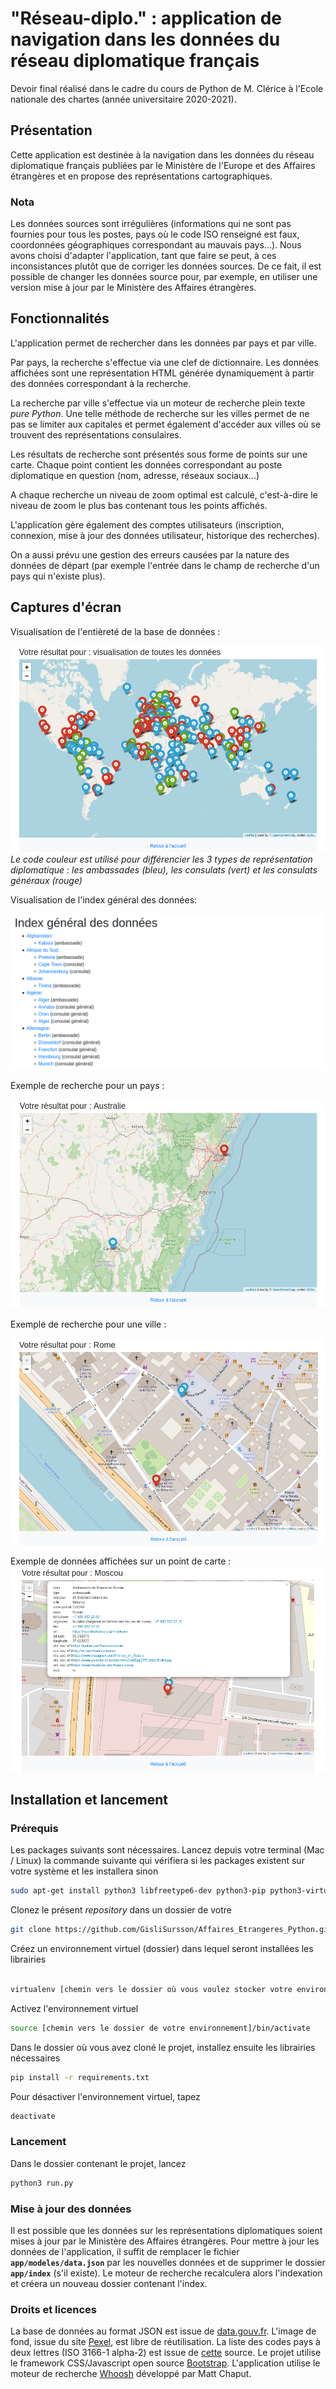 # "Réseau-diplo." : application de navigation dans les données du réseau diplomatique français

Devoir final réalisé dans le cadre du cours de Python de M. Clérice à l'Ecole nationale des chartes (année universitaire 2020-2021).

## Présentation

Cette application est destinée à la navigation dans les données du réseau diplomatique français publiées par le Ministère de l'Europe et des Affaires étrangères et en propose des représentations cartographiques. 

### Nota

Les données sources sont irrégulières (informations qui ne sont pas fournies pour tous les postes, pays où le code ISO renseigné est faux, coordonnées géographiques correspondant au mauvais pays...).
Nous avons choisi d'adapter l'application, tant que faire se peut, à ces inconsistances plutôt que de corriger les données sources. De ce fait, il est possible
de changer les données source pour, par exemple, en utiliser une version mise à jour par le Ministère des Affaires étrangères.

## Fonctionnalités

L'application permet de rechercher dans les données par pays et par ville. 

Par pays, la recherche s'effectue via une clef de dictionnaire. Les données affichées sont une représentation HTML générée dynamiquement à partir des données correspondant à la recherche.

La recherche par ville s'effectue via un moteur de recherche plein texte *pure Python*. Une telle méthode de recherche sur les villes permet de ne pas se limiter aux capitales et permet également d'accéder aux villes où se trouvent des représentations consulaires. 

Les résultats de recherche sont présentés sous forme de points sur une carte. Chaque point contient les données correspondant au poste diplomatique en question (nom, adresse, réseaux sociaux...)

A chaque recherche un niveau de zoom optimal est calculé, c'est-à-dire le niveau de zoom le plus bas contenant tous les points affichés. 

L'application gère également des comptes utilisateurs (inscription, connexion, mise à jour des données utilisateur, historique des recherches). 

On a aussi prévu une gestion des erreurs causées par la nature des données de départ (par exemple l'entrée dans le champ de recherche d'un pays qui n'existe plus).

## Captures d'écran

Visualisation de l'entièreté de la base de données :

![monde](./images/monde_full.png)
*Le code couleur est utilisé pour différencier les 3 types de représentation diplomatique : 
les ambassades (bleu), les consulats (vert) et les consulats généraux (rouge)*

Visualisation de l'index général des données:

![index](./images/index_debut.png)

Exemple de recherche pour un pays : 

![pays](./images/pays.png)

Exemple de recherche pour une ville : 

![ville](./images/ville.png)

Exemple de données affichées sur un point de carte : 
![donnes](./images/donnees.png)

## Installation et lancement

### Prérequis

Les packages suivants sont nécessaires. Lancez depuis votre terminal (Mac / Linux) la commande suivante qui vérifiera si les packages existent sur votre système et les installera sinon

```bash
sudo apt-get install python3 libfreetype6-dev python3-pip python3-virtualenv sqlite3
```

Clonez le présent *repository* dans un dossier de votre 

 ```bash
git clone https://github.com/GisliSursson/Affaires_Etrangeres_Python.git
```

Créez un environnement virtuel (dossier) dans lequel seront installées les librairies

```bash

virtualenv [chemin vers le dossier où vous voulez stocker votre environnement] -p python3
```

Activez l'environnement virtuel 

```bash
source [chemin vers le dossier de votre environnement]/bin/activate
```

Dans le dossier où vous avez cloné le projet, installez ensuite les librairies nécessaires 

```bash
pip install -r requirements.txt
```

Pour désactiver l'environnement virtuel, tapez

```bash
deactivate 
```

### Lancement

Dans le dossier contenant le projet, lancez 

```bash
python3 run.py 
```
### Mise à jour des données

Il est possible que les données sur les représentations diplomatiques soient mises à jour par le Ministère
des Affaires étrangères. Pour mettre à jour les données de l'application, il suffit de remplacer le fichier 
**`app/modeles/data.json`** par les nouvelles données et de supprimer le dossier **`app/index`** (s'il existe). 
Le moteur de recherche recalculera alors l'indexation et créera un nouveau dossier contenant l'index. 

### Droits et licences

La base de données au format JSON est issue de [data.gouv.fr](https://www.data.gouv.fr/).
L'image de fond, issue du site [Pexel](https://www.pexels.com/fr-fr/), est libre de réutilisation.
La liste des codes pays à deux lettres (ISO 3166-1 alpha-2) est issue de [cette](http://documentation.abes.fr/sudoc/formats/CodesPays.htm) source. 
Le projet utilise le framework CSS/Javascript open source [Bootstrap](https://getbootstrap.com/).
L'application utilise le moteur de recherche [Whoosh](https://whoosh.readthedocs.io/en/latest/index.html)
développé par Matt Chaput. 


